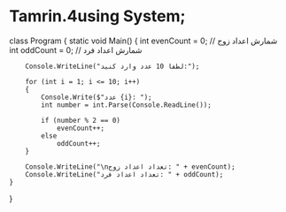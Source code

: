 # Tamrin.4using System;

class Program
{
    static void Main()
    {
        int evenCount = 0; // شمارش اعداد زوج
        int oddCount = 0;  // شمارش اعداد فرد

        Console.WriteLine("لطفاً 10 عدد وارد کنید:");

        for (int i = 1; i <= 10; i++)
        {
            Console.Write($"عدد {i}: ");
            int number = int.Parse(Console.ReadLine());

            if (number % 2 == 0)
                evenCount++;
            else
                oddCount++;
        }

        Console.WriteLine("\nتعداد اعداد زوج: " + evenCount);
        Console.WriteLine("تعداد اعداد فرد: " + oddCount);
    }
}

